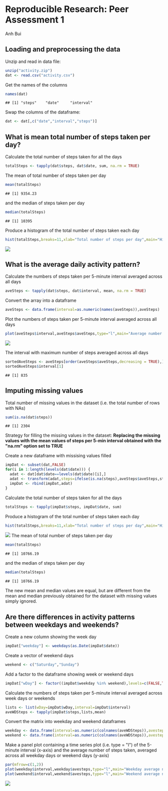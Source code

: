 # Reproducible Research: Peer Assessment 1
Anh Bui  


## Loading and preprocessing the data

Unzip and read in data file:

```r
unzip("activity.zip")
dat <- read.csv("activity.csv")
```
Get the names of the columns

```r
names(dat)
```

```
## [1] "steps"    "date"     "interval"
```

Swap the columns of the dataframe:

```r
dat <- dat[,c("date","interval","steps")]
```

## What is mean total number of steps taken per day?

Calculate the total number of steps taken for all the days

```r
totalSteps <- tapply(dat$steps, dat$date, sum, na.rm = TRUE)
```

The mean of total number of steps taken per day

```r
mean(totalSteps)
```

```
## [1] 9354.23
```
and the median of steps taken per day 

```r
median(totalSteps)
```

```
## [1] 10395
```

Produce a histogram of the total number of steps taken each day

```r
hist(totalSteps,breaks=11,xlab="Total number of steps per day",main="Histogram of total number of steps taken each day")
```

![](PA1_template_files/figure-html/unnamed-chunk-7-1.png)

## What is the average daily activity pattern?

Calculate the numbers of steps taken per 5-minute interval averaged across all days

```r
aveSteps <- tapply(dat$steps, dat$interval, mean, na.rm = TRUE)
```

Convert the array into a dataframe

```r
aveSteps <- data.frame(interval=as.numeric(names(aveSteps)),aveSteps)
```

Plot the numbers of steps taken per 5-minute interval averaged across all days

```r
plot(aveSteps$interval,aveSteps$aveSteps,type="l",main="Average number of steps per 5-min interval",xlab="Interval number",ylab="Average number of steps")
```

![](PA1_template_files/figure-html/unnamed-chunk-10-1.png)

The interval with maximum number of steps averaged across all days

```r
sortedAveSteps <- aveSteps[order(aveSteps$aveSteps,decreasing = TRUE),]
sortedAveSteps$interval[1]
```

```
## [1] 835
```

## Imputing missing values

Total number of missing values in the dataset (i.e. the total number of rows with NAs)

```r
sum(is.na(dat$steps))
```

```
## [1] 2304
```

Strategy for filling the missing values in the dataset: **Replacing the missing values with the mean values of steps per 5-min interval obtained with the "na.rm" option set to TRUE**

Create a new dataframe with missising values filled

```r
impDat <- subset(dat,FALSE)
for(i in 1:length(levels(dat$date))) {
  adat <- dat[dat$date==levels(dat$date)[i],]
  adat <- transform(adat,steps=ifelse(is.na(steps),aveSteps$aveSteps,steps))
  impDat <- rbind(impDat,adat)
}
```

Calculate the total number of steps taken for all the days

```r
totalSteps <- tapply(impDat$steps, impDat$date, sum)
```

Produce a histogram of the total number of steps taken each day

```r
hist(totalSteps,breaks=11,xlab="Total number of steps per day",main="Histogram of total number of steps taken each day")
```

![](PA1_template_files/figure-html/unnamed-chunk-15-1.png)
The mean of total number of steps taken per day

```r
mean(totalSteps)
```

```
## [1] 10766.19
```
and the median of steps taken per day 

```r
median(totalSteps)
```

```
## [1] 10766.19
```

The new mean and median values are equal, but are different from the mean and median previously obtained for the dataset with missing values simply ignored.

## Are there differences in activity patterns between weekdays and weekends?

Create a new column showing the week day

```r
impDat["weekday"] <- weekdays(as.Date(impDat$date))
```

Create a vector of weekend days

```r
weekend <- c("Saturday","Sunday")
```

Add a factor to the dataframe showing week or weekend days 

```r
impDat["wDay"] <- factor((impDat$weekday %in% weekend),levels=c(FALSE,TRUE),labels=c("weekday","weekend"))
```

Calculate the numbers of steps taken per 5-minute interval averaged across week days or weekends

```r
lists <- list(wDay=impDat$wDay,interval=impDat$interval)
aveWDSteps <- tapply(impDat$steps,lists,mean)
```

Convert the matrix into weekday and weekend dataframes

```r
weekday <- data.frame(interval=as.numeric(colnames(aveWDSteps)),avesteps=aveWDSteps[1,])
weekend <- data.frame(interval=as.numeric(colnames(aveWDSteps)),avesteps=aveWDSteps[2,])
```

Make a panel plot containing a time series plot (i.e. type = "l") of the 5-minute interval (x-axis) and the average number of steps taken, averaged across all weekday days or weekend days (y-axis)

```r
par(mfrow=c(1,2))
plot(weekday$interval,weekday$avesteps,type="l",main="Weekday average number of\n steps per 5-min interval",xlab="Interval number",ylab="Average number of steps")
plot(weekend$interval,weekend$avesteps,type="l",main="Weekend average number of\n steps per 5-min interval",xlab="Interval number",ylab="Average number of steps")
```

![](PA1_template_files/figure-html/unnamed-chunk-23-1.png)
